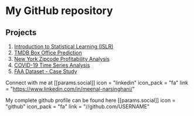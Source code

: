 # My GitHub repository

## Projects

1. [Introduction to Statistical Learning (ISLR)](https://meenal-narsinghani.github.io/ISLR/)
2. [TMDB Box Office Prediction](https://meenal-narsinghani.github.io/Kaggle-TMDB-BO-Prediction/)
3. [New York Zipcode Profitability Analysis](https://meenal-narsinghani.github.io/Zipcode-Profitability-Analysis/Narsinghani.Meenal_DataChallenge_Code.html)
4. [COVID-19 Time Series Analysis](https://meenal-narsinghani.github.io/COVID-19-Time-Series-Analysis/)
5. [FAA Dataset - Case Study](https://meenal-narsinghani.github.io/FAA-Case-Study/)



Connect with me at 
[[params.social]]
    icon = "linkedin"
    icon_pack = "fa"
    link = "https://www.linkedin.com/in/meenal-narsinghani/"

My complete github profile can be found here [[params.social]]
    icon = "github"
    icon_pack = "fa"
    link = "//github.com/USERNAME"
